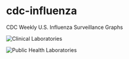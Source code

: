 # cdc-influenza
CDC Weekly U.S. Influenza Surveillance Graphs

![Clinical Laboratories](https://www.cdc.gov/flu/weekly/WeeklyArchives2023-2024/images/WHONPHL30_small.gif?raw=true)

![Public Health Laboratories](https://www.cdc.gov/flu/weekly/weeklyarchives2023-2024/images/WHOPHL30_small.gif?raw=true)
        